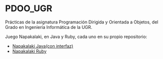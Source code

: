 # PDOO_UGR
Prácticas de la asignatura Programación Dirigida y Orientada a Objetos, del Grado en Ingeniería Informática de la UGR. 

Juego Napakalaki, en Java y Ruby, cada uno en su propio repositorio:
 - [Napakalaki Java(con interfaz)](https://github.com/odeclasonarres/PDOONapakalakiJ)
 - [Napakalaki Ruby](https://github.com/odeclasonarres/PDOONapakalakiR)
